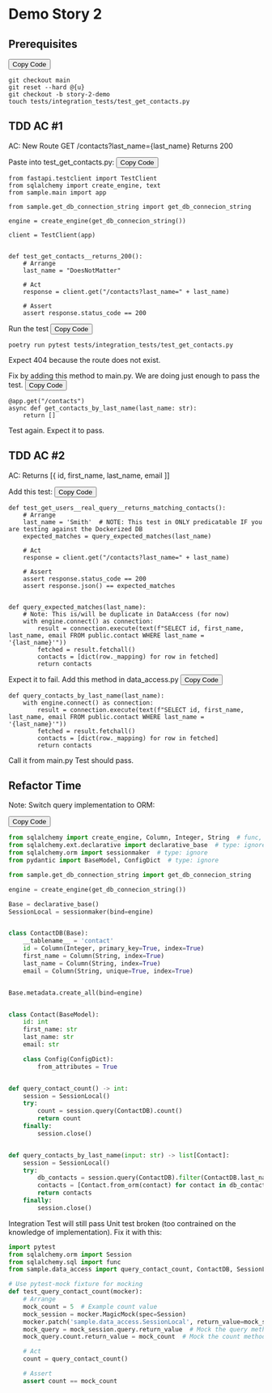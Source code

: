 <script>
 document.addEventListener('DOMContentLoaded', (event) => {
        document.querySelectorAll('.copy-btn').forEach(button => {
            button.addEventListener('click', () => {
                // Find the next sibling <pre> element
                let preElement = button.parentElement.nextElementSibling;
                if (preElement && preElement.tagName.toLowerCase() === 'pre') {
                    let codeBlock = preElement.querySelector('code').innerText;

                    // Create a temporary textarea element
                    let tempTextarea = document.createElement("textarea");
                    tempTextarea.value = codeBlock;
                    document.body.appendChild(tempTextarea);

                    // Select the text in the textarea
                    tempTextarea.select();
                    tempTextarea.setSelectionRange(0, 99999); // For mobile devices

                    // Copy the text to the clipboard
                    document.execCommand("copy");

                    // Remove the temporary textarea element
                    document.body.removeChild(tempTextarea);

                    // Optionally, alert the user that the code has been copied
                    alert("Code copied to clipboard!");
                } else {
                    alert("No code block found to copy!");
                }
            });
        });
    });</script>
# Demo Story 2

## Prerequisites

<button class="copy-btn">Copy Code</button>
```
git checkout main
git reset --hard @{u}
git checkout -b story-2-demo
touch tests/integration_tests/test_get_contacts.py
```

## TDD AC #1

AC: New Route GET /contacts?last_name={last_name} Returns 200

Paste into test_get_contacts.py:
<button class="copy-btn">Copy Code</button>
```
from fastapi.testclient import TestClient
from sqlalchemy import create_engine, text
from sample.main import app

from sample.get_db_connection_string import get_db_connecion_string

engine = create_engine(get_db_connecion_string())

client = TestClient(app)


def test_get_contacts__returns_200():
    # Arrange
    last_name = "DoesNotMatter"

    # Act
    response = client.get("/contacts?last_name=" + last_name)

    # Assert
    assert response.status_code == 200
```

Run the test
<button class="copy-btn">Copy Code</button>
```
poetry run pytest tests/integration_tests/test_get_contacts.py
```

Expect 404 because the route does not exist.

Fix by adding this method to main.py.  We are doing just enough to pass the test.
<button class="copy-btn">Copy Code</button>

```
@app.get("/contacts")
async def get_contacts_by_last_name(last_name: str):
    return []
```

Test again.  Expect it to pass.

## TDD AC #2

AC: Returns [{ id, first_name, last_name, email ]]

Add this test:
<button class="copy-btn">Copy Code</button>
```
def test_get_users__real_query__returns_matching_contacts():
    # Arrange
    last_name = 'Smith'  # NOTE: This test in ONLY predicatable IF you are testing against the Dockerized DB
    expected_matches = query_expected_matches(last_name)

    # Act
    response = client.get("/contacts?last_name=" + last_name)

    # Assert
    assert response.status_code == 200
    assert response.json() == expected_matches


def query_expected_matches(last_name):
    # Note: This is/will be duplicate in DataAccess (for now)
    with engine.connect() as connection:
        result = connection.execute(text(f"SELECT id, first_name, last_name, email FROM public.contact WHERE last_name = '{last_name}'"))
        fetched = result.fetchall()
        contacts = [dict(row._mapping) for row in fetched]
        return contacts
```

Expect it to fail. Add this method in data_access.py
<button class="copy-btn">Copy Code</button>
```
def query_contacts_by_last_name(last_name):
    with engine.connect() as connection:
        result = connection.execute(text(f"SELECT id, first_name, last_name, email FROM public.contact WHERE last_name = '{last_name}'"))
        fetched = result.fetchall()
        contacts = [dict(row._mapping) for row in fetched]
        return contacts
```

Call it from main.py
Test should pass.


## Refactor Time

Note: Switch query implementation to ORM:

<button class="copy-btn">Copy Code</button>
```python
from sqlalchemy import create_engine, Column, Integer, String  # func, Index 
from sqlalchemy.ext.declarative import declarative_base  # type: ignore
from sqlalchemy.orm import sessionmaker  # type: ignore
from pydantic import BaseModel, ConfigDict  # type: ignore

from sample.get_db_connection_string import get_db_connecion_string

engine = create_engine(get_db_connecion_string())

Base = declarative_base()
SessionLocal = sessionmaker(bind=engine)


class ContactDB(Base):
    __tablename__ = 'contact'
    id = Column(Integer, primary_key=True, index=True)
    first_name = Column(String, index=True)
    last_name = Column(String, index=True)
    email = Column(String, unique=True, index=True)


Base.metadata.create_all(bind=engine)


class Contact(BaseModel):
    id: int
    first_name: str
    last_name: str
    email: str

    class Config(ConfigDict):
        from_attributes = True


def query_contact_count() -> int:
    session = SessionLocal()
    try:
        count = session.query(ContactDB).count()
        return count
    finally:
        session.close()


def query_contacts_by_last_name(input: str) -> list[Contact]:
    session = SessionLocal()
    try:
        db_contacts = session.query(ContactDB).filter(ContactDB.last_name == input).all()
        contacts = [Contact.from_orm(contact) for contact in db_contacts]
        return contacts
    finally:
        session.close()
```

Integration Test will still pass
Unit test broken (too contrained on the knowledge of implementation).  Fix it with this:


```python
import pytest
from sqlalchemy.orm import Session
from sqlalchemy.sql import func
from sample.data_access import query_contact_count, ContactDB, SessionLocal

# Use pytest-mock fixture for mocking
def test_query_contact_count(mocker):
    # Arrange
    mock_count = 5  # Example count value
    mock_session = mocker.MagicMock(spec=Session)
    mocker.patch('sample.data_access.SessionLocal', return_value=mock_session)  # Mock SessionLocal to return the mock session
    mock_query = mock_session.query.return_value  # Mock the query method of the session
    mock_query.count.return_value = mock_count  # Mock the count method of the query object to return the example count value

    # Act
    count = query_contact_count()

    # Assert
    assert count == mock_count
```

